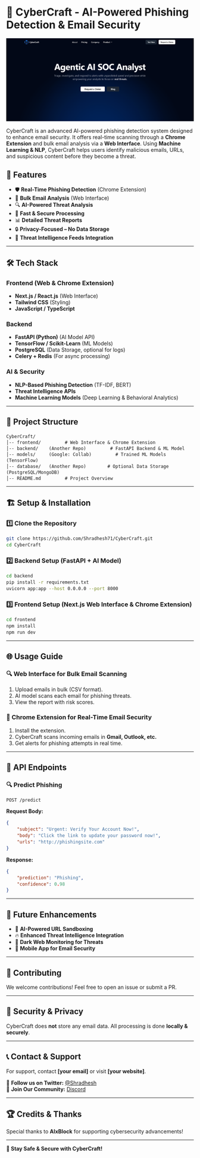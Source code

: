 # 🚀 CyberCraft - AI-Powered Phishing Detection & Email Security

![CyberCraft](/public/landing.png)  

CyberCraft is an advanced AI-powered phishing detection system designed to enhance email security. It offers real-time scanning through a **Chrome Extension** and bulk email analysis via a **Web Interface**. Using **Machine Learning & NLP**, CyberCraft helps users identify malicious emails, URLs, and suspicious content before they become a threat.

## 🌟 Features
- 🛡️ **Real-Time Phishing Detection** (Chrome Extension)
- 📩 **Bulk Email Analysis** (Web Interface)
- 🔍 **AI-Powered Threat Analysis**
- 🚀 **Fast & Secure Processing**
- 📊 **Detailed Threat Reports**
- 🔒 **Privacy-Focused – No Data Storage**
- 📡 **Threat Intelligence Feeds Integration**

---

## 🛠️ Tech Stack
### **Frontend** (Web & Chrome Extension)
- **Next.js / React.js** (Web Interface)
- **Tailwind CSS** (Styling)
- **JavaScript / TypeScript**

### **Backend**
- **FastAPI (Python)** (AI Model API)
- **TensorFlow / Scikit-Learn** (ML Models)
- **PostgreSQL** (Data Storage, optional for logs)
- **Celery + Redis** (For async processing)

### **AI & Security**
- **NLP-Based Phishing Detection** (TF-IDF, BERT)
- **Threat Intelligence APIs**
- **Machine Learning Models** (Deep Learning & Behavioral Analytics)

---

## 📂 Project Structure
```
CyberCraft/
│-- frontend/         # Web Interface & Chrome Extension
│-- backend/    (Another Repo)         # FastAPI Backend & ML Model
│-- models/     (Google: Collab)         # Trained ML Models (TensorFlow)
│-- database/   (Another Repo)        # Optional Data Storage (PostgreSQL/MongoDB)
│-- README.md         # Project Overview
```

---

## 🏗️ Setup & Installation
### 1️⃣ **Clone the Repository**
```bash
git clone https://github.com/Shradhesh71/CyberCraft.git
cd CyberCraft
```
### 2️⃣ **Backend Setup (FastAPI + AI Model)**
```bash
cd backend
pip install -r requirements.txt
uvicorn app:app --host 0.0.0.0 --port 8000
```
### 3️⃣ **Frontend Setup (Next.js Web Interface & Chrome Extension)**
```bash
cd frontend
npm install
npm run dev
```

---

## 🌐 Usage Guide
### **🔍 Web Interface for Bulk Email Scanning**
1. Upload emails in bulk (CSV format).
2. AI model scans each email for phishing threats.
3. View the report with risk scores.

### **🚀 Chrome Extension for Real-Time Email Security**
1. Install the extension.
2. CyberCraft scans incoming emails in **Gmail, Outlook, etc.**
3. Get alerts for phishing attempts in real time.

---

## 📖 API Endpoints
### **🔍 Predict Phishing**
```http
POST /predict
```
**Request Body:**
```json
{
    "subject": "Urgent: Verify Your Account Now!",
    "body": "Click the link to update your password now!",
    "urls": "http://phishingsite.com"
}
```
**Response:**
```json
{
    "prediction": "Phishing",
    "confidence": 0.98
}
```

---

## 🚀 Future Enhancements
- 📌 **AI-Powered URL Sandboxing**
- 🔥 **Enhanced Threat Intelligence Integration**
- 📡 **Dark Web Monitoring for Threats**
- 📲 **Mobile App for Email Security**

---

## 🤝 Contributing
We welcome contributions! Feel free to open an issue or submit a PR.

---

## 🔐 Security & Privacy
CyberCraft does **not** store any email data. All processing is done **locally & securely**.

---

## 📞 Contact & Support
For support, contact **[your email]** or visit **[your website]**.

🔗 **Follow us on Twitter:** [@Shradhesh](https://x.com/Shradeshjain835)  
📢 **Join Our Community:** [Discord](https://discord.gg/shradesh71)

---

## 🏆 Credits & Thanks
Special thanks to **AIxBlock** for supporting cybersecurity advancements!

---

**🚀 Stay Safe & Secure with CyberCraft!**
